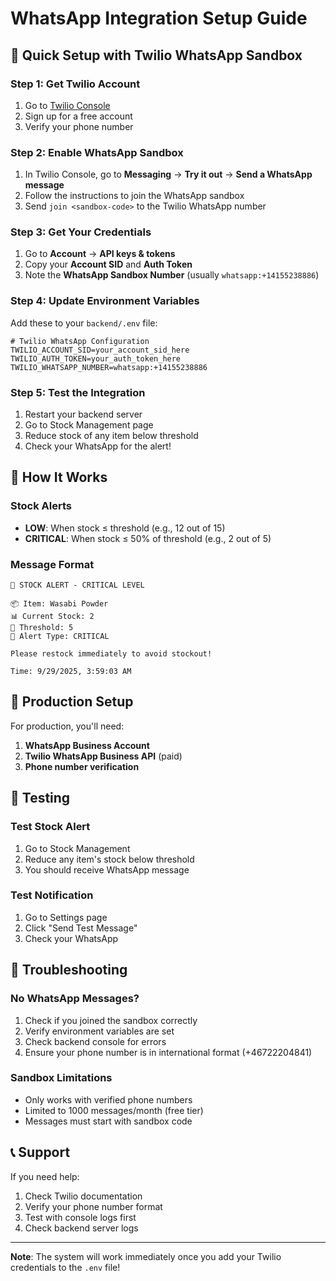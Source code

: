 # WhatsApp Integration Setup Guide

## 🚀 Quick Setup with Twilio WhatsApp Sandbox

### Step 1: Get Twilio Account
1. Go to [Twilio Console](https://console.twilio.com/)
2. Sign up for a free account
3. Verify your phone number

### Step 2: Enable WhatsApp Sandbox
1. In Twilio Console, go to **Messaging** → **Try it out** → **Send a WhatsApp message**
2. Follow the instructions to join the WhatsApp sandbox
3. Send `join <sandbox-code>` to the Twilio WhatsApp number

### Step 3: Get Your Credentials
1. Go to **Account** → **API keys & tokens**
2. Copy your **Account SID** and **Auth Token**
3. Note the **WhatsApp Sandbox Number** (usually `whatsapp:+14155238886`)

### Step 4: Update Environment Variables
Add these to your `backend/.env` file:

```env
# Twilio WhatsApp Configuration
TWILIO_ACCOUNT_SID=your_account_sid_here
TWILIO_AUTH_TOKEN=your_auth_token_here
TWILIO_WHATSAPP_NUMBER=whatsapp:+14155238886
```

### Step 5: Test the Integration
1. Restart your backend server
2. Go to Stock Management page
3. Reduce stock of any item below threshold
4. Check your WhatsApp for the alert!

## 📱 How It Works

### Stock Alerts
- **LOW**: When stock ≤ threshold (e.g., 12 out of 15)
- **CRITICAL**: When stock ≤ 50% of threshold (e.g., 2 out of 5)

### Message Format
```
🚨 STOCK ALERT - CRITICAL LEVEL

📦 Item: Wasabi Powder
📊 Current Stock: 2
🎯 Threshold: 5
📱 Alert Type: CRITICAL

Please restock immediately to avoid stockout!

Time: 9/29/2025, 3:59:03 AM
```

## 🔧 Production Setup

For production, you'll need:
1. **WhatsApp Business Account**
2. **Twilio WhatsApp Business API** (paid)
3. **Phone number verification**

## 🧪 Testing

### Test Stock Alert
1. Go to Stock Management
2. Reduce any item's stock below threshold
3. You should receive WhatsApp message

### Test Notification
1. Go to Settings page
2. Click "Send Test Message"
3. Check your WhatsApp

## 🚨 Troubleshooting

### No WhatsApp Messages?
1. Check if you joined the sandbox correctly
2. Verify environment variables are set
3. Check backend console for errors
4. Ensure your phone number is in international format (+46722204841)

### Sandbox Limitations
- Only works with verified phone numbers
- Limited to 1000 messages/month (free tier)
- Messages must start with sandbox code

## 📞 Support

If you need help:
1. Check Twilio documentation
2. Verify your phone number format
3. Test with console logs first
4. Check backend server logs

---

**Note**: The system will work immediately once you add your Twilio credentials to the `.env` file!





